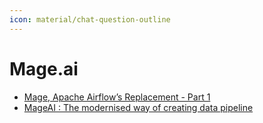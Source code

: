 ```yaml
---
icon: material/chat-question-outline
---
```


# Mage.ai

- [Mage, Apache Airflow’s Replacement - Part 1](https://blog.det.life/mage-the-modern-orchestration-tooling-to-replace-airflow-part-1-eb7ef5df9105)
- [MageAI : The modernised way of creating data pipeline](https://levelup.gitconnected.com/mageai-the-modernised-way-of-creating-data-pipeline-810bf0d99716)

